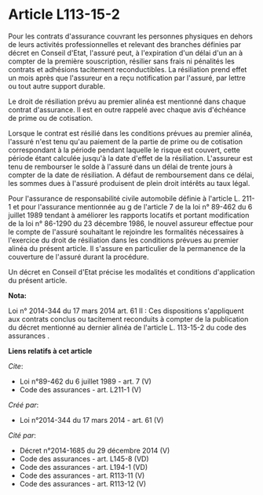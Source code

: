 # Article L113-15-2

Pour les contrats d'assurance couvrant les personnes physiques en dehors de leurs activités professionnelles et relevant des
branches définies par décret en Conseil d'Etat, l'assuré peut, à l'expiration d'un délai d'un an à compter de la première
souscription, résilier sans frais ni pénalités les contrats et adhésions tacitement reconductibles. La résiliation prend
effet un mois après que l'assureur en a reçu notification par l'assuré, par lettre ou tout autre support durable. 

Le droit de résiliation prévu au premier alinéa est mentionné dans chaque contrat d'assurance. Il est en outre rappelé avec
chaque avis d'échéance de prime ou de cotisation. 

Lorsque le contrat est résilié dans les conditions prévues au premier alinéa, l'assuré n'est tenu qu'au paiement de la partie
de prime ou de cotisation correspondant à la période pendant laquelle le risque est couvert, cette période étant calculée
jusqu'à la date d'effet de la résiliation. L'assureur est tenu de rembourser le solde à l'assuré dans un délai de trente
jours à compter de la date de résiliation. A défaut de remboursement dans ce délai, les sommes dues à l'assuré produisent de
plein droit intérêts au taux légal. 

Pour l'assurance de responsabilité civile automobile définie à l'article L. 211-1 et pour l'assurance mentionnée au g de
l'article 7 de la loi n° 89-462 du 6 juillet 1989 tendant à améliorer les rapports locatifs et portant modification de la loi
n° 86-1290 du 23 décembre 1986, le nouvel assureur effectue pour le compte de l'assuré souhaitant le rejoindre les formalités
nécessaires à l'exercice du droit de résiliation dans les conditions prévues au premier alinéa du présent article. Il
s'assure en particulier de la permanence de la couverture de l'assuré durant la procédure. 

Un décret en Conseil d'Etat précise les modalités et conditions d'application du présent article.

**Nota:**

Loi n° 2014-344 du 17 mars 2014 art. 61 II : Ces dispositions s'appliquent aux contrats conclus ou tacitement reconduits à
compter de la publication du décret mentionné au dernier alinéa de l'article L. 113-15-2 du code des assurances .

**Liens relatifs à cet article**

_Cite_:

  - Loi n°89-462 du 6 juillet 1989 - art. 7 (V)
  - Code des assurances - art. L211-1 (V)

_Créé par_:

  - Loi n°2014-344 du 17 mars 2014 - art. 61 (V)

_Cité par_:

  - Décret n°2014-1685 du 29 décembre 2014 (V)
  - Code des assurances - art. L145-8 (VD)
  - Code des assurances - art. L194-1 (VD)
  - Code des assurances - art. R113-11 (V)
  - Code des assurances - art. R113-12 (V)
